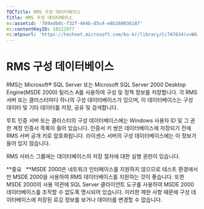 ```yaml
---
TOCTitle: RMS 구성 데이터베이스
Title: RMS 구성 데이터베이스
ms:assetid: '769adbdc-f32f-464b-85c4-e8b160036187'
ms:contentKeyID: 18122977
ms:mtpsurl: 'https://technet.microsoft.com/ko-kr/library/Cc747634(v=WS.10)'
---
```


RMS 구성 데이터베이스
=====================

RMS는 Microsoft® SQL Server 또는 Microsoft SQL Server 2000 Desktop Engine(MSDE 2000) 릴리스 A를 사용하여 구성 및 정책 정보를 저장합니다. 각 RMS 서버 또는 클러스터마다 하나의 구성 데이터베이스가 있으며, 이 데이터베이스는 구성 데이터 및 기타 데이터를 저장, 공유 및 검색합니다.

루트 인증 서버 또는 클러스터의 구성 데이터베이스에는 Windows 사용자 ID 및 그 권한 계정 인증서 목록이 들어 있습니다. 인증서 키 쌍은 데이터베이스에 저장되기 전에 RMS 서버 공개 키로 암호화됩니다. 라이센스 서버의 구성 데이터베이스에는 이 정보가 들어 있지 않습니다.

RMS 서비스 그룹에는 데이터베이스의 저장 절차에 대한 실행 권한이 있습니다.

**중요   **MSDE 2000은 네트워크 인터페이스를 지원하지 않으므로 테스트 환경에서만 MSDE 2000을 사용하여 RMS 데이터베이스를 지원하는 것이 좋습니다. 또한 MSDE 2000의 사용 약관에 SQL Server 클라이언트 도구를 사용하여 MSDE 2000 데이터베이스를 조작할 수 없도록 명시되어 있습니다. 이러한 제한 사항 때문에 구성 데이터베이스에 저장된 로깅 정보를 보거나 데이터를 변경할 수 없습니다.
